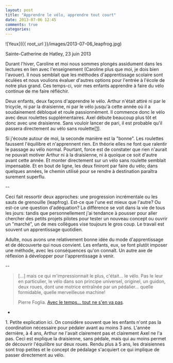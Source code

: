 ```yaml
---
layout: post
title: "Apprendre le vélo, apprendre tout court"
date: 2013-07-06 12:45
comments: true
categories: 
---
```


![Yeux]({{ root_url }}/images/2013-07-06_leapfrog.jpg)
<div class="photoattrib">Sainte-Catherine de Hatley, 23 juin 2013</div>

Durant l'hiver, Caroline et moi nous sommes plongés assidument dans les lectures en lien avec l'enseignement (Caroline plus que moi, je dois bien l'avouer). Il nous semblait que les méthodes d'apprentissage scolaire sont éculées et nous voulions évaluer d'autres options pour l'entrée à l'école de notre plus grand. Ces temps-ci, voir mes enfants apprendre à faire du vélo continue de me faire réfléchir.

Deux enfants, deux façons d'apprendre le vélo. Arthur n'était attiré ni par le tricycle, ni par la draisienne, ni par le vélo jusqu'à cette année où il a soudainement débloqué et roule passionnément. Il commence donc le vélo avec deux roulettes supplémentaires. Axel débute beaucoup plus tôt et donc avec une draisienne. Sans vouloir lancer de pari, il est probable qu'il passera directement au vélo sans roulette[<a href="#201307061245-1">1</a>].

Si j'écoute autour de moi, la seconde manière est la "bonne". Les roulettes faussent l'équilibre et n'apprennent rien. En théorie elles ne font que ralentir le passage au vélo normal. Pourtant, force est de constater que rien n'aurait ne pouvait motiver Arthur ni à la draisienne, ni à quoique ce soit d'autre avant cette année. Et monter directement sur un vélo sans roulette semblait impensable. Et en bout de ligne, les deux finiront par faire du vélo; dans quelques années, le chemin utilisé pour se rendre à destination paraîtra surement superflu.

--

Ceci fait ressortir deux approches: une progression incrémentale ou les sauts de grenouille (leapfrog). Est-ce que l'une est mieux que l'autre? Ou est-ce une question d'adéquation? La différence se voit dans la vie de tous les jours: tandis que personnellement j'ai tendance à pousser pour aller chercher des petits projets pilotes pour tester un nouveau concept ou ouvrir un "marché", un de mes collègues vise toujours le gros coup. Le travail est souvent un apprentissage quotidien.

Adulte, nous avons une relativement bonne idée du mode d'apprentissage et de découverte qui nous convient. Les enfants, eux, se font plutôt imposer une méthode, avec les conséquences qu'on connaît. Un autre axe de réflexion à développer pour l'apprentissage à venir.

--

> [...] mais ce qui m'impressionnait le plus, c'était... le vélo. Pas le leur en particulier, le vélo dans son principe universel, originel, un guidon, deux roues, dont une motrice entraînée par un pédalier... quelle formidable, quelle merveilleuse machine!
> <div class="attrib">Pierre Foglia. <a href="http://www.lapresse.ca/debats/chroniques/pierre-foglia/201307/04/01-4667495-avec-le-temps-tout-ne-sen-va-pas.php">Avec le temps... tout ne s'en va pas</a>.</div>

-

<a id="201307061245-1"></a>1. Petite explication ici. On considère souvent que les enfants n'ont pas la coordination nécessaire pour pédaler avant au moins 3 ans. L'année dernière, à 4 ans, Arthur ne l'avait clairement pas et clairement Axel ne l'a pas. Ceci est explique la draisienne, sans pédale, mais qui au moins permet de découvrir l'équilibre sur deux roues. Rendu plus à 5 ans, les draisiennes sont trop petites et le concept de pédalage s'acquiert ce qui implique de passer directement au vélo.